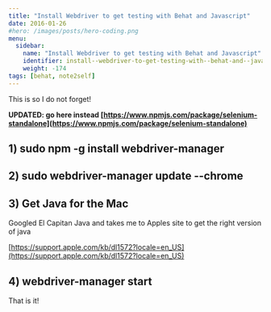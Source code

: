 ```yaml
---
title: "Install Webdriver to get testing with Behat and Javascript"
date: 2016-01-26
#hero: /images/posts/hero-coding.png
menu:
  sidebar:
    name: "Install Webdriver to get testing with Behat and Javascript"
    identifier: install--webdriver-to-get-testing-with--behat-and--javascript
    weight: -174
tags: [behat, note2self]
---
```


This is so I do not forget!

**UPDATED: go here instead [https://www.npmjs.com/package/selenium-standalone](https://www.npmjs.com/package/selenium-standalone)**
## 1) sudo npm -g install webdriver-manager


## 2) sudo webdriver-manager update --chrome

## 3) Get Java for the Mac

Googled El Capitan Java and takes me to Apples site to get the right version of java

[https://support.apple.com/kb/dl1572?locale=en_US](https://support.apple.com/kb/dl1572?locale=en_US)

## 4) webdriver-manager start

That is it!
